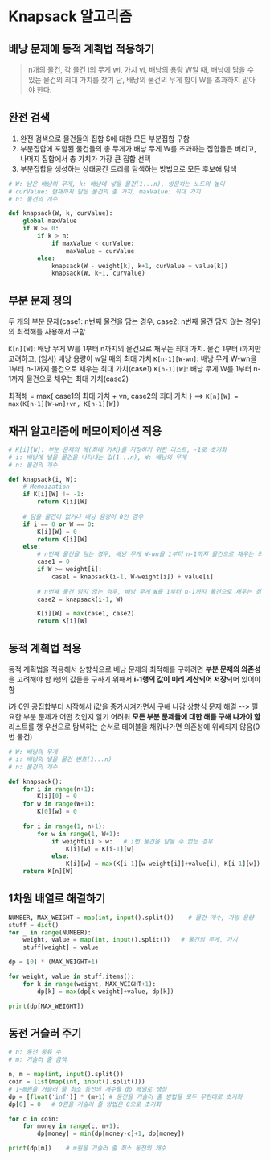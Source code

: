 # Knapsack 알고리즘

## 배낭 문제에 동적 계획법 적용하기

> n개의 물건, 각 물건 i의 무게 wi, 가치 vi, 배낭의 용량 W일 때, 배낭에 담을 수 있는 물건의 최대 가치를 찾기
> 단, 배낭의 물건의 무게 합이 W를 초과하지 말아야 한다.



## 완전 검색

1. 완전 검색으로 물건들의 집합 S에 대한 모든 부분집합 구함
2. 부분집합에 포함된 물건들의 총 무게가 배낭 무게 W를 초과하는 집합들은 버리고, 나머지 집합에서 총 가치가 가장 큰 집합 선택
3. 부분집합을 생성하는 상태공간 트리를 탐색하는 방법으로 모든 후보해 탐색

```python
# W: 남은 배낭의 무게, k: 배낭에 넣을 물건(1...n), 방문하는 노드의 높이
# curValue: 현재까지 담은 물건의 총 가치, maxValue: 최대 가치
# n: 물건의 개수

def knapsack(W, k, curValue):
    global maxValue
    if W >= 0:
        if k > n:
            if maxValue < curValue:
                maxValue = curValue
        else:
            knapsack(W - weight[k], k+1, curValue + value[k])
            knapsack(W, k+1, curValue)
```



## 부분 문제 정의

두 개의 부분 문제(case1: n번째 물건을 담는 경우, case2: n번째 물건 담지 않는 경우)의 최적해를 사용해서 구함


`K[n][W]`: 배낭 무게 W를 1부터 n까지의 물건으로 채우는 최대 가치. 물건 1부터 i까지만 고려하고, (임시) 배낭 용량이 w일 때의 최대 가치
`K[n-1][W-wn]`: 배낭 무게 W-wn을 1부터 n-1까지 물건으로 채우는 최대 가치(case1)
`K[n-1][W]`: 배낭 무게 W를 1부터 n-1까지 물건으로 채우는 최대 가치(case2)

최적해 = max{ case1의 최대 가치 + vn, case2의 최대 가치 }
==> `K[n][W] = max(K[n-1][W-wn]+vn, K[n-1][W])`



## 재귀 알고리즘에 메모이제이션 적용

```python
# K[i][W]: 부분 문제의 해(최대 가치)를 저장하기 위한 리스트, -1로 초기화
# i: 배낭에 넣을 물건을 나타내는 값(1...n), W: 배낭의 무게
# n: 물건의 개수

def knapsack(i, W):
    # Memoization
    if K[i][W] != -1:
        return K[i][W]
    
    # 담을 물건이 없거나 배낭 용량이 0인 경우
    if i == 0 or W == 0:
        K[i][W] = 0
        return K[i][W]
    else:
        # n번째 물건을 담는 경우, 배낭 무게 W-wn을 1부터 n-1까지 물건으로 채우는 최대 가치
        case1 = 0
        if W >= weight[i]:
            case1 = knapsack(i-1, W-weight[i]) + value[i]
        
        # n번째 물건 담지 않는 경우, 배낭 무게 W를 1부터 n-1까지 물건으로 채우는 최대 가치
        case2 = knapsack(i-1, W)

        K[i][W] = max(case1, case2)
        return K[i][W]
```



## 동적 계획법 적용

동적 계획법을 적용해서 상향식으로 배낭 문제의 최적해를 구하려면 **부분 문제의 의존성**을 고려해야 함
i행의 값들을 구하기 위해서 **i-1행의 값이 미리 계산되어 저장**되어 있어야 함

i가 0인 공집합부터 시작해서 i값을 증가시켜가면서 구해 나감
상향식 문제 해결 --> 필요한 부분 문제가 어떤 것인지 알기 어려워 **모든 부분 문제들에 대한 해를 구해 나가야 함**
리스트를 행 우선으로 탐색하는 순서로 테이블을 채워나가면 의존성에 위배되지 않음(0번 물건)

```python
# W: 배낭의 무게
# i: 배낭의 넣을 물건 번호(1...n)
# n: 물건의 개수

def knapsack():
    for i in range(n+1):
        K[i][0] = 0
    for w in range(W+1):
        K[0][w] = 0
    
    for i in range(1, n+1):
        for w in range(1, W+1):
            if weight[i] > w:   # i번 물건을 담을 수 없는 경우
                K[i][w] = K[i-1][w]
            else:
                K[i][w] = max(K[i-1][w-weight[i]]+value[i], K[i-1][w])
    return K[n][W]
```



## 1차원 배열로 해결하기

```python
NUMBER, MAX_WEIGHT = map(int, input().split())    # 물건 개수, 가방 용량
stuff = dict()
for _ in range(NUMBER):
    weight, value = map(int, input().split())   # 물건의 무게, 가치
    stuff[weight] = value

dp = [0] * (MAX_WEIGHT+1)

for weight, value in stuff.items():
    for k in range(weight, MAX_WEIGHT+1):
        dp[k] = max(dp[k-weight]+value, dp[k])

print(dp[MAX_WEIGHT])
```



## 동전 거슬러 주기

```python
# n: 동전 종류 수
# m: 거슬러 줄 금액

n, m = map(int, input().split())
coin = list(map(int, input().split()))
# 1~m원을 거슬러 줄 최소 동전의 개수를 dp 배열로 생성
dp = [float('inf')] * (m+1) # 동전을 거슬러 줄 방법을 모두 무한대로 초기화
dp[0] = 0   # 0원을 거슬러 줄 방법은 0으로 초기화

for c in coin:
    for money in range(c, m+1):
        dp[money] = min(dp[money-c]+1, dp[money])

print(dp[m])    # m원을 거슬러 줄 최소 동전의 개수